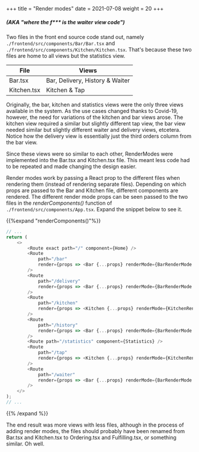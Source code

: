 +++
title = "Render modes"
date =  2021-07-08
weight = 20
+++
##### (AKA "where the f*** is the waiter view code")
Two files in the front end source code stand out, namely `./frontend/src/components/Bar/Bar.tsx` and `./frontend/src/components/Kitchen/Kitchen.tsx`. That's because these two files are home to all views but the statistics view.

| File        | Views                           |
| ----------- | ------------------------------- |
| Bar.tsx     | Bar, Delivery, History & Waiter |
| Kitchen.tsx | Kitchen & Tap                   |


Originally, the bar, kitchen and statistics views were the only three views available in the system. As the use cases changed thanks to Covid-19, however, the need for variations of the kitchen and bar views arose. The kitchen view required a similar but slightly different tap view, the bar view needed similar but slightly different waiter and delivery views, etcetera. Notice how the delivery view is essentially just the third orders column from the bar view.

Since these views were so similar to each other, RenderModes were implemented into the Bar.tsx and Kitchen.tsx file. This meant less code had to be repeated and made changing the design easier.

Render modes work by passing a React prop to the different files when rendering them (instead of rendering separate files). Depending on which props are passed to the Bar and Kitchen file, different components are rendered. The different render mode props can be seen passed to the two files in the *renderComponents()* function of `./frontend/src/components/App.tsx`. Expand the snippet below to see it.

{{%expand "renderComponents()"%}}
```typescript
// ...
return (
    <>
        <Route exact path="/" component={Home} />
        <Route
            path="/bar"
            render={props => <Bar {...props} renderMode={BarRenderMode.FULL} />}
        />
        <Route
            path="/delivery"
            render={props => <Bar {...props} renderMode={BarRenderMode.DELIVERY} />}
        />
        <Route
            path="/kitchen"
            render={props => <Kitchen {...props} renderMode={KitchenRenderMode.FOOD} />}
        />
        <Route
            path="/history"
            render={props => <Bar {...props} renderMode={BarRenderMode.HISTORY} />}
        />
        <Route path="/statistics" component={Statistics} />
        <Route
            path="/tap"
            render={props => <Kitchen {...props} renderMode={KitchenRenderMode.BEVERAGES} />}
        />
        <Route
            path="/waiter"
            render={props => <Bar {...props} renderMode={BarRenderMode.WAITER} />}
        />
    </>
);
// ...
```
{{% /expand %}}

The end result was more views with less files, although in the process of adding render modes, the files should probably have been renamed from Bar.tsx and Kitchen.tsx to Ordering.tsx and Fulfilling.tsx, or something similar. Oh well.
